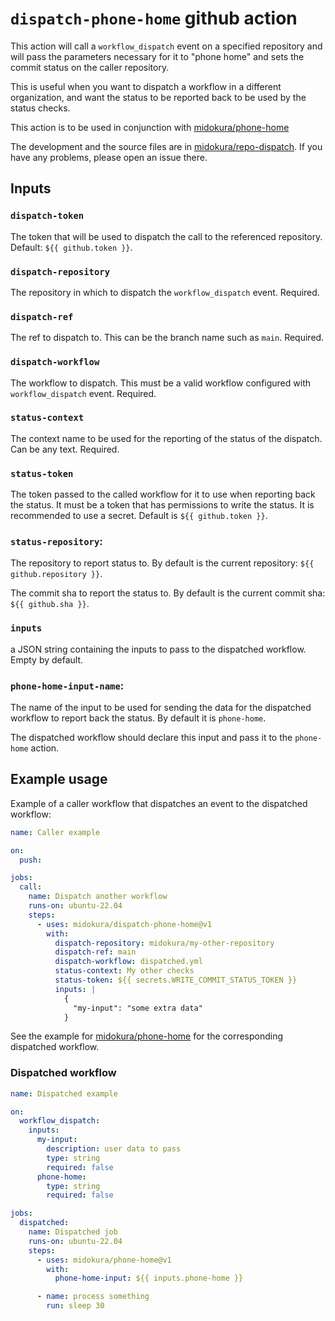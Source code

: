 # `dispatch-phone-home` github action

This action will call a `workflow_dispatch` event on a specified
repository and will pass the parameters necessary for it to
"phone home" and sets the commit status on the caller repository.

This is useful when you want to dispatch a workflow in a
different organization, and want the status to be reported back
to be used by the status checks.

This action is to be used in conjunction with [midokura/phone-home](https://github.com/midokura/phone-home/)

The development and the source files are in [midokura/repo-dispatch](https://github.com/midokura/repo-dispatch/).
If you have any problems, please open an issue there.

## Inputs

### `dispatch-token`

The token that will be used to dispatch the call to the
referenced repository. Default: `${{ github.token }}`.

### `dispatch-repository`

The repository in which to dispatch the `workflow_dispatch` event. Required.

### `dispatch-ref`

The ref to dispatch to. This can be the branch name such as `main`. Required.

### `dispatch-workflow`

The workflow to dispatch. This must be a valid workflow
configured with `workflow_dispatch` event. Required.

### `status-context`

The context name to be used for the reporting of the status of
the dispatch. Can be any text. Required.

### `status-token`

The token passed to the called workflow for it to use when
reporting back the status. It must be a token that has
permissions to write the status. It is recommended to use a
secret. Default is `${{ github.token }}`.

### `status-repository`:

The repository to report status to. By default is the current
repository: `${{ github.repository }}`.

The commit sha to report the status to. By default is the current commit sha: `${{ github.sha }}`.

### `inputs`

a JSON string containing the inputs to pass to the dispatched
workflow. Empty by default.

### `phone-home-input-name`:

The name of the input to be used for sending the data for the
dispatched workflow to report back the status. By default it is
`phone-home`.

The dispatched workflow should declare this input and pass it to
the `phone-home` action.

## Example usage

Example of a caller workflow that dispatches an event to the
dispatched workflow:

```yaml
name: Caller example

on:
  push:

jobs:
  call:
    name: Dispatch another workflow
    runs-on: ubuntu-22.04
    steps:
      - uses: midokura/dispatch-phone-home@v1
        with:
          dispatch-repository: midokura/my-other-repository
          dispatch-ref: main
          dispatch-workflow: dispatched.yml
          status-context: My other checks
          status-token: ${{ secrets.WRITE_COMMIT_STATUS_TOKEN }}
          inputs: |
            {
              "my-input": "some extra data"
            }

```

See the example for [midokura/phone-home](https://github.com/midokura/phone-home/) for the corresponding dispatched workflow.

### Dispatched workflow

```yaml
name: Dispatched example

on:
  workflow_dispatch:
    inputs:
      my-input:
        description: user data to pass
        type: string
        required: false
      phone-home:
        type: string
        required: false

jobs:
  dispatched:
    name: Dispatched job
    runs-on: ubuntu-22.04
    steps:
      - uses: midokura/phone-home@v1
        with:
          phone-home-input: ${{ inputs.phone-home }}

      - name: process something
        run: sleep 30
```
